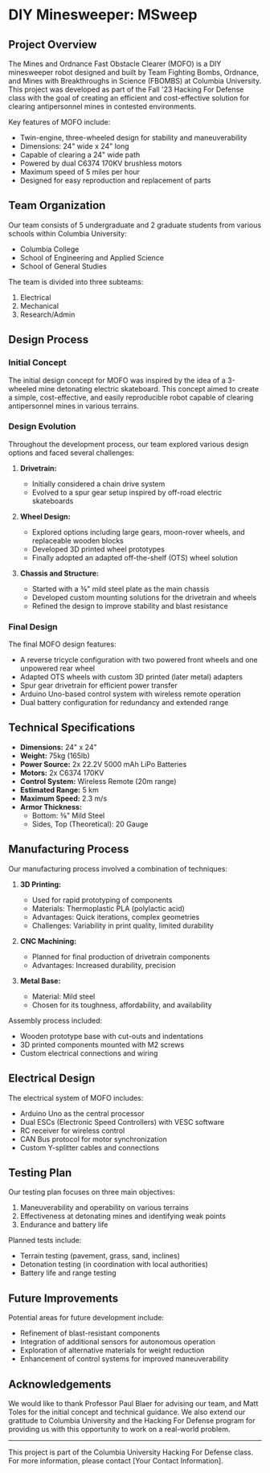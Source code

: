 # DIY Minesweeper: MSweep

## Project Overview

The Mines and Ordnance Fast Obstacle Clearer (MOFO) is a DIY minesweeper robot designed and built by Team Fighting Bombs, Ordnance, and Mines with Breakthroughs in Science (FBOMBS) at Columbia University. This project was developed as part of the Fall '23 Hacking For Defense class with the goal of creating an efficient and cost-effective solution for clearing antipersonnel mines in contested environments.

Key features of MOFO include:
- Twin-engine, three-wheeled design for stability and maneuverability
- Dimensions: 24" wide x 24" long
- Capable of clearing a 24" wide path
- Powered by dual C6374 170KV brushless motors
- Maximum speed of 5 miles per hour
- Designed for easy reproduction and replacement of parts

## Team Organization

Our team consists of 5 undergraduate and 2 graduate students from various schools within Columbia University:
- Columbia College
- School of Engineering and Applied Science
- School of General Studies

The team is divided into three subteams:
1. Electrical
2. Mechanical
3. Research/Admin

## Design Process

### Initial Concept

The initial design concept for MOFO was inspired by the idea of a 3-wheeled mine detonating electric skateboard. This concept aimed to create a simple, cost-effective, and easily reproducible robot capable of clearing antipersonnel mines in various terrains.

### Design Evolution

Throughout the development process, our team explored various design options and faced several challenges:

1. **Drivetrain:**
   - Initially considered a chain drive system
   - Evolved to a spur gear setup inspired by off-road electric skateboards
   
2. **Wheel Design:**
   - Explored options including large gears, moon-rover wheels, and replaceable wooden blocks
   - Developed 3D printed wheel prototypes
   - Finally adopted an adapted off-the-shelf (OTS) wheel solution

3. **Chassis and Structure:**
   - Started with a ⅜" mild steel plate as the main chassis
   - Developed custom mounting solutions for the drivetrain and wheels
   - Refined the design to improve stability and blast resistance

### Final Design

The final MOFO design features:
- A reverse tricycle configuration with two powered front wheels and one unpowered rear wheel
- Adapted OTS wheels with custom 3D printed (later metal) adapters
- Spur gear drivetrain for efficient power transfer
- Arduino Uno-based control system with wireless remote operation
- Dual battery configuration for redundancy and extended range

## Technical Specifications

- **Dimensions:** 24" x 24"
- **Weight:** 75kg (165lb)
- **Power Source:** 2x 22.2V 5000 mAh LiPo Batteries
- **Motors:** 2x C6374 170KV
- **Control System:** Wireless Remote (20m range)
- **Estimated Range:** 5 km
- **Maximum Speed:** 2.3 m/s
- **Armor Thickness:** 
  - Bottom: ⅜" Mild Steel
  - Sides, Top (Theoretical): 20 Gauge

## Manufacturing Process

Our manufacturing process involved a combination of techniques:

1. **3D Printing:**
   - Used for rapid prototyping of components
   - Materials: Thermoplastic PLA (polylactic acid)
   - Advantages: Quick iterations, complex geometries
   - Challenges: Variability in print quality, limited durability

2. **CNC Machining:**
   - Planned for final production of drivetrain components
   - Advantages: Increased durability, precision

3. **Metal Base:**
   - Material: Mild steel
   - Chosen for its toughness, affordability, and availability

Assembly process included:
- Wooden prototype base with cut-outs and indentations
- 3D printed components mounted with M2 screws
- Custom electrical connections and wiring

## Electrical Design

The electrical system of MOFO includes:
- Arduino Uno as the central processor
- Dual ESCs (Electronic Speed Controllers) with VESC software
- RC receiver for wireless control
- CAN Bus protocol for motor synchronization
- Custom Y-splitter cables and connections

## Testing Plan

Our testing plan focuses on three main objectives:
1. Maneuverability and operability on various terrains
2. Effectiveness at detonating mines and identifying weak points
3. Endurance and battery life

Planned tests include:
- Terrain testing (pavement, grass, sand, inclines)
- Detonation testing (in coordination with local authorities)
- Battery life and range testing

## Future Improvements

Potential areas for future development include:
- Refinement of blast-resistant components
- Integration of additional sensors for autonomous operation
- Exploration of alternative materials for weight reduction
- Enhancement of control systems for improved maneuverability

## Acknowledgements

We would like to thank Professor Paul Blaer for advising our team, and Matt Toles for the initial concept and technical guidance. We also extend our gratitude to Columbia University and the Hacking For Defense program for providing us with this opportunity to work on a real-world problem.

---

This project is part of the Columbia University Hacking For Defense class. For more information, please contact [Your Contact Information].
